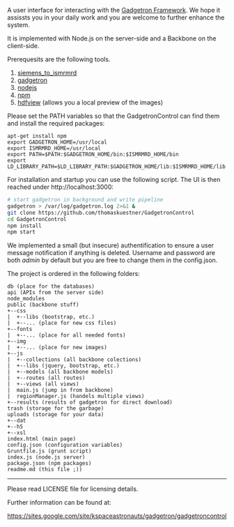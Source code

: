 A user interface for interacting with the <a href="https://github.com/gadgetron/gadgetron">Gadgetron Framework</a>. We hope it assissts you in your daily work and you are welcome to further enhance the system.

It is implemented with Node.js on the server-side and a Backbone on the client-side.

Prerequesits are the following tools. 

1. [siemens_to_ismrmrd](https://github.com/ismrmrd/siemens_to_ismrmrd)
2. [gadgetron](https://github.com/gadgetron/gadgetron)
3. [nodejs](https://nodejs.org/en/)
4. [npm](https://www.npmjs.com/)
5. [hdfview](https://support.hdfgroup.org/products/java/hdfview/) (allows you a local preview of the images)

Please set the PATH variables so that the GadgetronControl can find them and install the required packages:
```
apt-get install npm
export GADGETRON_HOME=/usr/local
export ISMRMRD_HOME=/usr/local
export PATH=$PATH:$GADGETRON_HOME/bin:$ISMRMRD_HOME/bin
export LD_LIBRARY_PATH=$LD_LIBRARY_PATH:$GADGETRON_HOME/lib:$ISMRMRD_HOME/lib
```
For installation and startup you can use the following script. The UI is then reached under http://localhost:3000:

```bash
# start gadgetron in background and write pipeline
gadgetron > /var/log/gadgetron.log 2>&1 &
git clone https://github.com/thomaskuestner/GadgetronControl
cd GadgetronControl
npm install
npm start
```
We implemented a small (but insecure) authentification to ensure a user message notification if anything is deleted. Username and password are both _admin_ by default but you are free to change them in the config.json.

The project is ordered in the following folders:
```
db (place for the databases)
api (APIs from the server side)
node_modules
public (backbone stuff)
+--css
|  +--libs (bootstrap, etc.)
|  +--... (place for new css files)
+--fonts
|  +--... (place for all needed fonts)
+--img
|  +--... (place for new images)
+--js
|  +--collections (all backbone colections)
|  +--libs (jquery, bootstrap, etc.)
|  +--models (all backbone models)
|  +--routes (all routes)
|  +--views (all views)
|  main.js (jump in from backbone)
|  regionManager.js (handels multiple views)
+--results (results of gadgetron for direct download)
trash (storage for the garbage)
uploads (storage for your data)
+--dat
+--h5
+--xsl
index.html (main page)
config.json (configuration variables)
Gruntfile.js (grunt script)
index.js (node.js server)
package.json (npm packages)
readme.md (this file ;))
```

--------------------------------------------------------
Please read LICENSE file for licensing details.

Further information can be found at:

https://sites.google.com/site/kspaceastronauts/gadgetron/gadgetroncontrol

